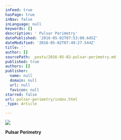 ```yaml
---
inFeed: true
hasPage: true
inNav: false
inLanguage: null
keywords: []
description: ' Pulsar Perimetry'
datePublished: '2016-05-02T07:53:00.645Z'
dateModified: '2016-05-02T07:49:27.544Z'
title: ''
author: []
sourcePath: _posts/2016-05-02-pulsar-perimetry.md
published: true
authors: []
publisher:
  name: null
  domain: null
  url: null
  favicon: null
starred: false
url: pulsar-perimetry/index.html
_type: Article

---
```

![](https://the-grid-user-content.s3-us-west-2.amazonaws.com/fe84e3c2-2702-43c2-9938-a8a5d2da3103.jpg)

**Pulsar Perimetry**